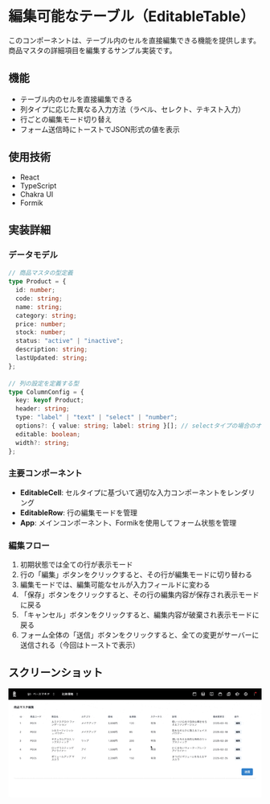 # 編集可能なテーブル（EditableTable）

このコンポーネントは、テーブル内のセルを直接編集できる機能を提供します。商品マスタの詳細項目を編集するサンプル実装です。

## 機能

- テーブル内のセルを直接編集できる
- 列タイプに応じた異なる入力方法（ラベル、セレクト、テキスト入力）
- 行ごとの編集モード切り替え
- フォーム送信時にトーストでJSON形式の値を表示

## 使用技術

- React
- TypeScript
- Chakra UI
- Formik

## 実装詳細

### データモデル

```typescript
// 商品マスタの型定義
type Product = {
  id: number;
  code: string;
  name: string;
  category: string;
  price: number;
  stock: number;
  status: "active" | "inactive";
  description: string;
  lastUpdated: string;
};

// 列の設定を定義する型
type ColumnConfig = {
  key: keyof Product;
  header: string;
  type: "label" | "text" | "select" | "number";
  options?: { value: string; label: string }[]; // selectタイプの場合のオプション
  editable: boolean;
  width?: string;
};
```

### 主要コンポーネント

- **EditableCell**: セルタイプに基づいて適切な入力コンポーネントをレンダリング
- **EditableRow**: 行の編集モードを管理
- **App**: メインコンポーネント、Formikを使用してフォーム状態を管理

### 編集フロー

1. 初期状態では全ての行が表示モード
2. 行の「編集」ボタンをクリックすると、その行が編集モードに切り替わる
3. 編集モードでは、編集可能なセルが入力フィールドに変わる
4. 「保存」ボタンをクリックすると、その行の編集内容が保存され表示モードに戻る
5. 「キャンセル」ボタンをクリックすると、編集内容が破棄され表示モードに戻る
6. フォーム全体の「送信」ボタンをクリックすると、全ての変更がサーバーに送信される（今回はトーストで表示）

## スクリーンショット

![編集可能なテーブル](https://github.com/basemachina/showcase/blob/main/src/views/editable-table/editable-table-screenshot.gif)

